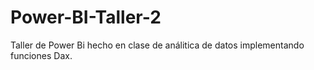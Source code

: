 # Power-BI-Taller-2
Taller de Power Bi hecho en clase de análitica de datos implementando funciones Dax. 
